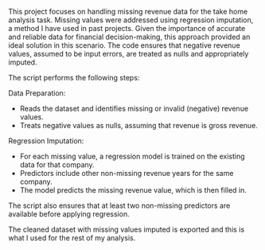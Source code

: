 This project focuses on handling missing revenue data for the take home analysis task. Missing values were addressed using regression imputation, a method I have used in past projects. Given the importance of accurate and reliable data for financial decision-making, this approach provided an ideal solution in this scenario. The code ensures that negative revenue values, assumed to be input errors, are treated as nulls and appropriately imputed.

The script performs the following steps:

Data Preparation:
- Reads the dataset and identifies missing or invalid (negative) revenue values.
- Treats negative values as nulls, assuming that revenue is gross revenue.

Regression Imputation:
- For each missing value, a regression model is trained on the existing data for that company.
- Predictors include other non-missing revenue years for the same company.
- The model predicts the missing revenue value, which is then filled in.

The script also ensures that at least two non-missing predictors are available before applying regression. 

The cleaned dataset with missing values imputed is exported and this is what I used for the rest of my analysis.



